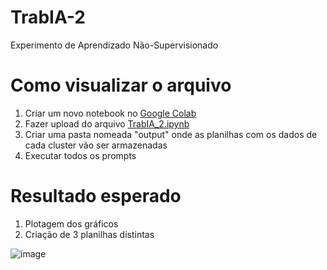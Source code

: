 # TrabIA-2
Experimento de Aprendizado Não-Supervisionado

# Como visualizar o arquivo

1) Criar um novo notebook no [Google Colab](https://colab.research.google.com)
2) Fazer upload do arquivo [TrabIA_2.ipynb](https://github.com/ladyllg/TrabIA-2/blob/83a38d97305cbeb7496131de6cec809970b54096/TrabIA_2.ipynb)
3) Criar uma pasta nomeada "output" onde as planilhas com os dados de cada cluster vão ser armazenadas
4) Executar todos os prompts

# Resultado esperado
1) Plotagem dos gráficos
2) Criação de 3 planilhas distintas

![image](https://github.com/ladyllg/TrabIA-2/assets/44775324/c953eca2-c08d-4fc9-ad01-07292f0f0221)
